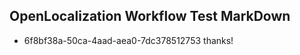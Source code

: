 ## OpenLocalization Workflow Test MarkDown
* 6f8bf38a-50ca-4aad-aea0-7dc378512753 thanks!

<!--HONumber=Aug16_HO1-->


